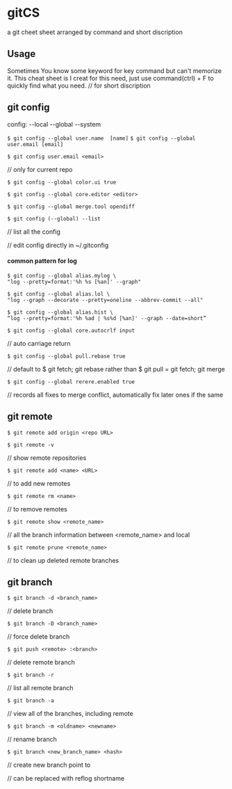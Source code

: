# gitCS
a git cheet sheet arranged by command and short discription

Usage
--------------
Sometimes You know some keyword for key command but can't memorize it.
This cheat sheet is I creat for this need, just use command(ctrl) + F to quickly find what you need.
// for short discription

git config
--------------
config: --local --global --system

`$ git config --global user.name  [name]`
`$ git config --global user.email [email]`

`$ git config user.email <email>`

// only for current repo

`$ git config --global color.ui true`

`$ git config --global core.editor <editor>`

`$ git config --global merge.tool opendiff`

`$ git config (--global) --list`

// list all the config

// edit config directly in ~/.gitconfig

#### common pattern for log
```
$ git config --global alias.mylog \
"log --pretty=format:'%h %s [%an]' --graph"

$ git config --global alias.lol \
"log --graph --decorate --pretty=oneline --abbrev-commit --all"

$ git config --global alias.hist \
“log --pretty=format:'%h %ad | %s%d [%an]' --graph --date=short”
```

`$ git config --global core.autocrlf input`

// auto carriage return

`$ git config --global pull.rebase true`

// default to $ git fetch; git rebase rather than $ git pull = git fetch; git merge

`$ git config --global rerere.enabled true`

// records all fixes to merge conflict, automatically fix later ones if the same

git remote
--------------

`$ git remote add origin <repo URL>`

`$ git remote -v`

// show remote repositories

`$ git remote add <name> <URL>`

// to add new remotes

`$ git remote rm <name>`

// to remove remotes

`$ git remote show <remote_name>`

// all the branch information between <remote_name> and local

`$ git remote prune <remote_name>`

// to clean up deleted remote branches

git branch
--------------

`$ git branch -d <branch_name>`

// delete branch

`$ git branch -D <branch_name>`

// force delete branch

`$ git push <remote> :<branch>`

// delete remote branch

`$ git branch -r`

// list all remote branch

`$ git branch -a`

// view all of the branches, including remote

`$ git branch -m <oldname> <newname>`

// rename branch

`$ git branch <new_branch_name> <hash>`

// create new branch point to <hash>

// <hash> can be replaced with reflog shortname
